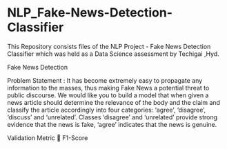# NLP_Fake-News-Detection-Classifier
This Repository consists files of the NLP Project - Fake News Detection Classifier which was held as a Data Science assessment by Techigai ,Hyd.


Fake News Detection


Problem Statement :
It has become extremely easy to propagate any information to the masses, thus making Fake News a potential threat to public discourse. We would like you to build a model that
when given a news article should determine the relevance of the body and the claim and classify the article accordingly into four categories: ‘agree’, ‘disagree’, ‘discuss’ and
‘unrelated’. Classes ‘disagree’ and ‘unrelated’ provide strong evidence that the news is fake, ‘agree’ indicates that the news is genuine.

Validation Metric
 F1-Score
